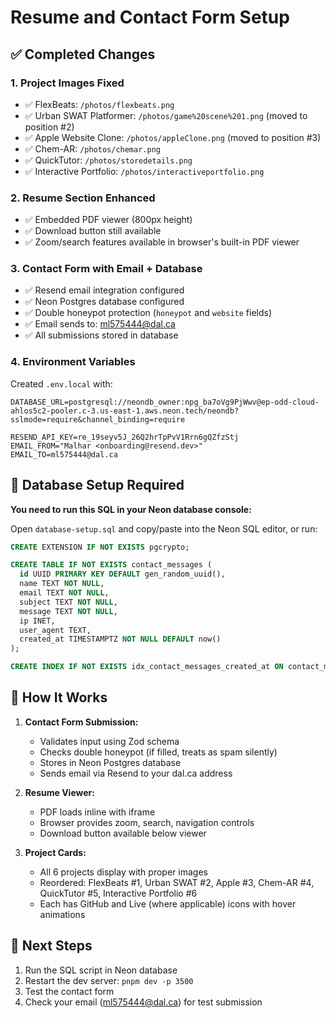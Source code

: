 # Resume and Contact Form Setup

## ✅ Completed Changes

### 1. Project Images Fixed
- ✅ FlexBeats: `/photos/flexbeats.png`
- ✅ Urban SWAT Platformer: `/photos/game%20scene%201.png` (moved to position #2)
- ✅ Apple Website Clone: `/photos/appleClone.png` (moved to position #3)
- ✅ Chem-AR: `/photos/chemar.png`
- ✅ QuickTutor: `/photos/storedetails.png`
- ✅ Interactive Portfolio: `/photos/interactiveportfolio.png`

### 2. Resume Section Enhanced
- ✅ Embedded PDF viewer (800px height)
- ✅ Download button still available
- ✅ Zoom/search features available in browser's built-in PDF viewer

### 3. Contact Form with Email + Database
- ✅ Resend email integration configured
- ✅ Neon Postgres database configured
- ✅ Double honeypot protection (`honeypot` and `website` fields)
- ✅ Email sends to: ml575444@dal.ca
- ✅ All submissions stored in database

### 4. Environment Variables
Created `.env.local` with:
```env
DATABASE_URL=postgresql://neondb_owner:npg_ba7oVg9PjWwv@ep-odd-cloud-ahlos5c2-pooler.c-3.us-east-1.aws.neon.tech/neondb?sslmode=require&channel_binding=require

RESEND_API_KEY=re_19seyv5J_26Q2hrTpPvV1Rrn6gQZfzStj
EMAIL_FROM="Malhar <onboarding@resend.dev>"
EMAIL_TO=ml575444@dal.ca
```

## 🔧 Database Setup Required

**You need to run this SQL in your Neon database console:**

Open `database-setup.sql` and copy/paste into the Neon SQL editor, or run:

```sql
CREATE EXTENSION IF NOT EXISTS pgcrypto;

CREATE TABLE IF NOT EXISTS contact_messages (
  id UUID PRIMARY KEY DEFAULT gen_random_uuid(),
  name TEXT NOT NULL,
  email TEXT NOT NULL,
  subject TEXT NOT NULL,
  message TEXT NOT NULL,
  ip INET,
  user_agent TEXT,
  created_at TIMESTAMPTZ NOT NULL DEFAULT now()
);

CREATE INDEX IF NOT EXISTS idx_contact_messages_created_at ON contact_messages(created_at);
```

## 📝 How It Works

1. **Contact Form Submission:**
   - Validates input using Zod schema
   - Checks double honeypot (if filled, treats as spam silently)
   - Stores in Neon Postgres database
   - Sends email via Resend to your dal.ca address

2. **Resume Viewer:**
   - PDF loads inline with iframe
   - Browser provides zoom, search, navigation controls
   - Download button available below viewer

3. **Project Cards:**
   - All 6 projects display with proper images
   - Reordered: FlexBeats #1, Urban SWAT #2, Apple #3, Chem-AR #4, QuickTutor #5, Interactive Portfolio #6
   - Each has GitHub and Live (where applicable) icons with hover animations

## 🚀 Next Steps

1. Run the SQL script in Neon database
2. Restart the dev server: `pnpm dev -p 3500`
3. Test the contact form
4. Check your email (ml575444@dal.ca) for test submission

